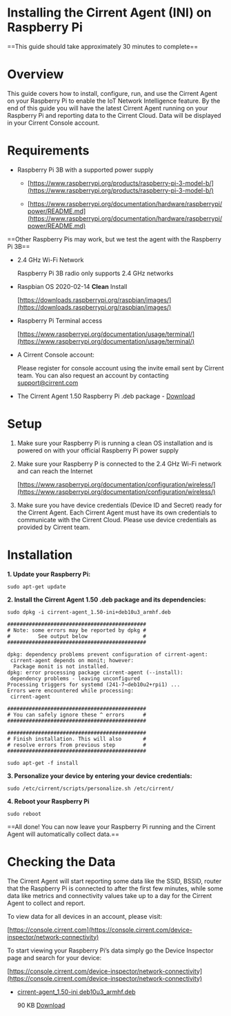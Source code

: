 ﻿# Installing the Cirrent Agent (INI) on Raspberry Pi

==This guide should take approximately 30 minutes to complete==

# Overview

This guide covers how to install, configure, run, and use the Cirrent Agent on your Raspberry Pi to enable the IoT Network Intelligence feature. By the end of this guide you will have the latest Cirrent Agent running on your Raspberry Pi and reporting data to the Cirrent Cloud. Data will be displayed in your Cirrent Console account.

# Requirements

-   Raspberry Pi 3B with a supported power supply
    
    -   [https://www.raspberrypi.org/products/raspberry-pi-3-model-b/](https://www.raspberrypi.org/products/raspberry-pi-3-model-b/)
        
    -   [https://www.raspberrypi.org/documentation/hardware/raspberrypi/power/README.md](https://www.raspberrypi.org/documentation/hardware/raspberrypi/power/README.md)
        

==Other Raspberry Pis may work, but we test the agent with the Raspberry Pi 3B==

-   2.4 GHz Wi-Fi Network
    
    Raspberry Pi 3B radio only supports 2.4 GHz networks
-   Raspbian OS 2020-02-14  **Clean**  Install
    
    [https://downloads.raspberrypi.org/raspbian/images/](https://downloads.raspberrypi.org/raspbian/images/)
-   Raspberry Pi Terminal access
    
    [https://www.raspberrypi.org/documentation/usage/terminal/](https://www.raspberrypi.org/documentation/usage/terminal/)
-   A Cirrent Console account:
    
    Please register for console account using the invite email sent by Cirrent team. You can also request an account by contacting  [support@cirrent.com](mailto:support@cirrent.com)
    
-   The Cirrent Agent 1.50 Raspberry Pi .deb package - [Download](https://support.cirrent.com/hc/article_attachments/360081911994/cirrent-agent_1.50-ini_deb10u3_armhf.deb)

# Setup

1.  Make sure your Raspberry Pi is running a clean OS installation and is powered on with your official Raspberry Pi power supply
    
2.  Make sure your Raspberry P is connected to the 2.4 GHz Wi-Fi network and can reach the Internet
    
    [https://www.raspberrypi.org/documentation/configuration/wireless/](https://www.raspberrypi.org/documentation/configuration/wireless/)
3.  Make sure you have device credentials (Device ID and Secret) ready for the Cirrent Agent. Each Cirrent Agent must have its own credentials to communicate with the Cirrent Cloud. Please use device credentials as provided by Cirrent team.
    

# Installation

**1. Update your Raspberry Pi:**
```
sudo apt-get update
```
**2. Install the Cirrent Agent 1.50 .deb package and its dependencies:**
```
sudo dpkg -i cirrent-agent_1.50-ini+deb10u3_armhf.deb  
  
#############################################  
# Note: some errors may be reported by dpkg #  
#         See output below                  #  
#############################################  
  
dpkg: dependency problems prevent configuration of cirrent-agent:  
 cirrent-agent depends on monit; however:  
  Package monit is not installed.  
dpkg: error processing package cirrent-agent (--install):  
 dependency problems - leaving unconfigured  
Processing triggers for systemd (241-7~deb10u2+rpi1) ...  
Errors were encountered while processing:  
 cirrent-agent  
  
#############################################  
# You can safely ignore these ^ errors      #  
#############################################
```
```
#############################################  
# Finish installation. This will also       #  
# resolve errors from previous step         #  
#############################################  
  
sudo apt-get -f install
```
**3. Personalize your device by entering your device credentials:**
```
sudo /etc/cirrent/scripts/personalize.sh /etc/cirrent/
```
**4. Reboot your Raspberry Pi**
```
sudo reboot
```
==All done! You can now leave your Raspberry Pi running and the Cirrent Agent will automatically collect data.==

# Checking the Data

The Cirrent Agent will start reporting some data like the SSID, BSSID, router that the Raspberry Pi is connected to after the first few minutes, while some data like metrics and connectivity values take up to a day for the Cirrent Agent to collect and report.

To view data for all devices in an account, please visit:

[https://console.cirrent.com](https://console.cirrent.com/device-inspector/network-connectivity)

To start viewing your Raspberry Pi’s data simply go the Device Inspector page and search for your device:

[https://console.cirrent.com/device-inspector/network-connectivity](https://console.cirrent.com/device-inspector/network-connectivity)

-   [cirrent-agent_1.50-ini deb10u3_armhf.deb](https://support.cirrent.com/hc/en-us/article_attachments/360081911994/cirrent-agent_1.50-ini_deb10u3_armhf.deb)
    
    90 KB  [Download](https://support.cirrent.com/hc/en-us/article_attachments/360081911994/cirrent-agent_1.50-ini_deb10u3_armhf.deb)

